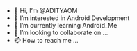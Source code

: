 - 👋 Hi, I’m @ADITYAOM
- 👀 I’m interested in Android Development
- 🌱 I’m currently learning Android_Me
- 💞️ I’m looking to collaborate on ...
- 📫 How to reach me ...

<!---
ADITYAOM/ADITYAOM is a ✨ special ✨ repository because its `README.md` (this file) appears on your GitHub profile.
You can click the Preview link to take a look at your changes.
--->
